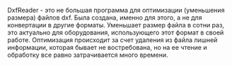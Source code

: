 DxfReader - это не большая программа для оптимизации (уменьшения размера) файлов dxf. 
Была создана, именно для этого, а не для конвертации в другие форматы. 
Уменьшает размер файла в сотни раз, это актуально для оборудования, использующего этот формат в своей работе. 
Оптимизация происходит за счет удаления из файла лишней информации, которая бывает не востребована, 
но на ее чтение и обработку все равно затрачивается много времени. 
